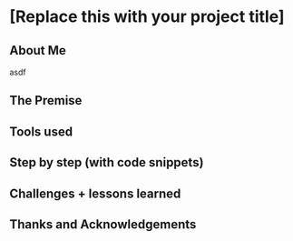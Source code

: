 # [Replace this with your project title]

## About Me
asdf
## The Premise

## Tools used

## Step by step (with code snippets)

## Challenges + lessons learned

## Thanks and Acknowledgements
